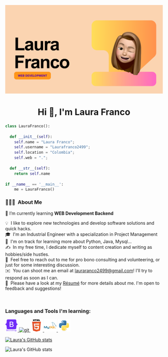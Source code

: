 ![Laura Franco Banner](https://github.com/Laurafranco2499/Laurafranco2499/blob/main/Laura.png)
<h1 align="center">Hi 👋, I'm Laura Franco</h1>

```python
class LauraFranco():
    
  def __init__(self):
    self.name = "Laura Franco";
    self.username = "Laurafranco2499";
    self.location = "Colombia";
    self.web = ".";
  
  def __str__(self):
    return self.name

if __name__ == '__main__':
    me = LauraFranco()
```

### 👨🏻‍💻 &nbsp;About Me

🌱 I’m currently learning **WEB Development Backend**

💡 &nbsp;I like to explore new technologies and develop software solutions and quick hacks.\
🎓 &nbsp;I'm an Industrial Engineer with a specialization in Project Management\
🌱 &nbsp;I'm on track for learning more about Python, Java, Mysql...\
✍️ &nbsp;In my free time, I dedicate myself to content creation and writing as hobbies/side hustles.\
💬 &nbsp;Feel free to reach out to me for pro bono consulting and volunteering, or just for some interesting discussion.\
✉️ &nbsp;You can shoot me an email at lauraranco2499@gmail.com! I'll try to respond as soon as I can.\
📄 &nbsp;Please have a look at my [Résumé]() for more details about me. I'm open to feedback and suggestions!

<br>
<h3 align="left">Languages and Tools I'm learning:</h3>
<p align="left"> <a href="https://getbootstrap.com" target="_blank" rel="noreferrer"> <img src="https://raw.githubusercontent.com/devicons/devicon/master/icons/bootstrap/bootstrap-plain-wordmark.svg" alt="bootstrap" width="40" height="40"/> </a> <a href="https://git-scm.com/" target="_blank" rel="noreferrer"> <img src="https://www.vectorlogo.zone/logos/git-scm/git-scm-icon.svg" alt="git" width="40" height="40"/> </a> <a href="https://www.w3.org/html/" target="_blank" rel="noreferrer"> <img src="https://raw.githubusercontent.com/devicons/devicon/master/icons/html5/html5-original-wordmark.svg" alt="html5" width="40" height="40"/> </a> <a href="https://www.mysql.com/" target="_blank" rel="noreferrer"> <img src="https://raw.githubusercontent.com/devicons/devicon/master/icons/mysql/mysql-original-wordmark.svg" alt="mysql" width="40" height="40"/> </a>  </a> <a href="https://www.python.org" target="_blank" rel="noreferrer"> <img src="https://raw.githubusercontent.com/devicons/devicon/master/icons/python/python-original.svg" alt="python" width="40" height="40"/> </a> 

[![Laura's GitHub stats](https://github-readme-stats.vercel.app/api?username=laurafranco2499)](https://github.com/anuraghazra/github-readme-stats)

![Laura's GitHub stats](https://github-readme-stats.vercel.app/api?username=laurafranco2499&show_icons=true&theme=radical)
